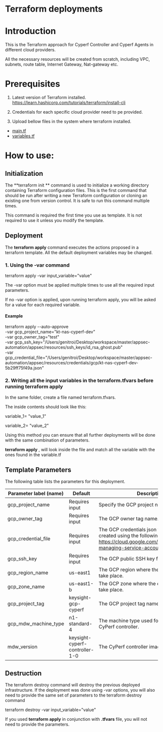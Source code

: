 # Terraform deployments

# Introduction

This is the Terraform approach for Cyperf Controller and Cyperf Agents in different cloud providers.

All the necessary resources will be created from scratch, including VPC, subnets, route table, Internet Gateway, Nat-gateway etc.

# Prerequisites

1. Latest version of Terraform installed. https://learn.hashicorp.com/tutorials/terraform/install-cli

2. Credentials for each specific cloud provider need to pe provided.

3. Upload bellow files in the system where terraform installed. 
- [main.tf](main.tf)
- [variables.tf](variables.tf)

# How to use:

## Initialization

The  **terraform init ** command is used to initialize a working directory containing Terraform configuration files. This is the first command that should be run after writing a new Terraform configuration or cloning an existing one from version control. It is safe to run this command multiple times.

This command is required the first time you use as template. It is not required to use it unless you modify the template.

## Deployment

The  **terraform apply**  command executes the actions proposed in a terraform template. All the default deployment variables may be changed.

### 1. Using the **-var** command

terraform apply -var input\_variable=&quot;value&quot;

The -var option must be applied multiple times to use all the required input parameters.

If no -var option is applied, upon running terraform apply, you will be asked for a value for each required variable.

#### Example

terraform apply --auto-approve \
-var gcp_project_name="kt-nas-cyperf-dev" \
-var gcp_owner_tag="test"  \
-var gcp_ssh_key="/Users/genitroi/Desktop/workspace/master/appsec-automation/appsec/resources/ssh_keys/id_rsa_ghost.pub"  \
-var gcp_credential_file="/Users/genitroi/Desktop/workspace/master/appsec-automation/appsec/resources/credentials/gcp/kt-nas-cyperf-dev-5b29ff75f49a.json"

### 2. Writing all the input variables in the terraform.tfvars before running terraform apply

In the same folder, create a file named terraform.tfvars.

The inside contents should look like this:

variable_1= "value\_1"

variable_2= "value\_2"

Using this method you can ensure that all further deployments will be done with the same combination of parameters.

**terraform apply** , will look inside the file and match all the variable with the ones found in the variable.tf

## Template Parameters

The following table lists the parameters for this deployment.

| **Parameter label (name)**                  | **Default**            | **Description**  |
| ----------------------- | ----------------- | ----- |
| gcp_project_name            | Requires input   | Specify the GCP project name. |
| gcp_owner_tag  | Requires input | The GCP owner tag name. |
| gcp_credential_file   | Requires input   | The GCP credentials json file must be created using the following specifications https://cloud.google.com/iam/docs/creating-managing-service-account-keys. |
| gcp_ssh_key | Requires input | The GCP public SSH key file path. |
| gcp_region_name      | us-east1       | The GCP region where the deployment will take place. |
| gcp_zone_name | us-east1-b | The GCP zone where the deployment will take place. |
| gcp_project_tag | keysight-gcp-cyperf |The GCP project tag name. |
| gcp_mdw_machine_type    | n1-standard-4   | The machine type used for deploying the CyPerf controller.  |
| mdw_version            | keysight-cyperf-controller-1-0   | The  CyPerf controller image version.    |

## Destruction

The terraform destroy command will destroy the previous deployed infrastructure.
If the deployment was done using -var options, you will also need to provide the same set of parameters to the terraform destroy command

terraform destroy -var input\_variable=&quot;value&quot;

If you used **terraform apply** in conjunction with **.tfvars** file, you will not need to provide the parameters.